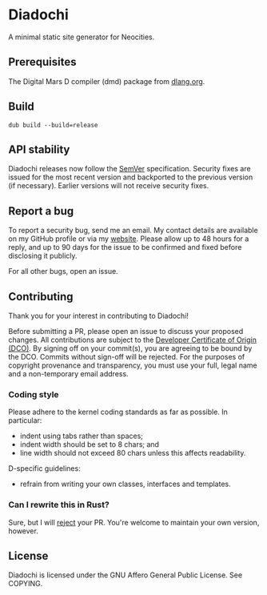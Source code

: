 # Diadochi

A minimal static site generator for Neocities.

## Prerequisites

The Digital Mars D compiler (dmd) package from [dlang.org](https://dlang.org/).

## Build

```
dub build --build=release
```

## API stability

Diadochi releases now follow the [SemVer](https://semver.org/) specification.
Security fixes are issued for the most recent version and backported to the
previous version (if necessary).
Earlier versions will not receive security fixes.

## Report a bug

To report a security bug, send me an email.
My contact details are available on my GitHub profile or via my
[website](https://indraj.net).
Please allow up to 48 hours for a reply, and up to 90 days for the issue to be
confirmed and fixed before disclosing it publicly.

For all other bugs, open an issue.

## Contributing

Thank you for your interest in contributing to Diadochi!

Before submitting a PR, please open an issue to discuss your proposed changes.
All contributions are subject to the
[Developer Certificate of Origin (DCO)](https://developercertificate.org/).
By signing off on your commit(s), you are agreeing to be bound by the DCO.
Commits without sign-off will be rejected.
For the purposes of copyright provenance and transparency, you must use your
full, legal name and a non-temporary email address.

### Coding style

Please adhere to the kernel coding standards as far as possible.
In particular:

- indent using tabs rather than spaces;
- indent width should be set to 8 chars; and
- line width should not exceed 80 chars unless this affects readability.

D-specific guidelines:

- refrain from writing your own classes, interfaces and templates.

### Can I rewrite this in Rust?

Sure, but I will [reject](https://indraj.net/posts/rust) your PR.
You're welcome to maintain your own version, however.

## License

Diadochi is licensed under the GNU Affero General Public License.
See COPYING.
